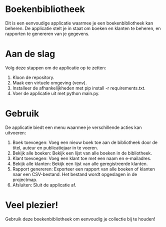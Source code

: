 # Boekenbibliotheek
Dit is een eenvoudige applicatie waarmee je een boekenbibliotheek kan beheren.
De applicatie stelt je in staat om boeken en klanten te beheren, en rapporten te genereren van je gegevens.

# Aan de slag
Volg deze stappen om de applicatie op te zetten:
1. Kloon de repository.
2. Maak een virtuele omgeving (venv).
3. Installeer de afhankelijkheden met pip install -r requirements.txt.
4. Voer de applicatie uit met python main.py.

# Gebruik
De applicatie biedt een menu waarmee je verschillende acties kan uitvoeren:
1. Boek toevoegen: Voeg een nieuw boek toe aan de bibliotheek door de titel, auteur en publicatiejaar in te voeren.
2. Bekijk alle boeken: Bekijk een lijst van alle boeken in de bibliotheek.
3. Klant toevoegen: Voeg een klant toe met een naam en e-mailadres.
4. Bekijk alle klanten: Bekijk een lijst van alle geregistreerde klanten.
5. Rapport genereren: Exporteer een rapport van alle boeken of klanten naar een CSV-bestand. Het bestand wordt opgeslagen in de projectmap.
6. Afsluiten: Sluit de applicatie af.

# Veel plezier!
Gebruik deze boekenbibliotheek om eenvoudig je collectie bij te houden!
